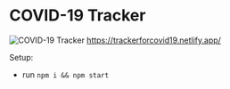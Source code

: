 # COVID-19 Tracker
![COVID-19 Tracker](https://i.ibb.co/X87BqVY/Screenshot-2020-04-13-at-10-14-58.png)
https://trackerforcovid19.netlify.app/

Setup:
- run ```npm i && npm start```
